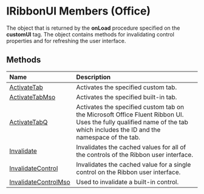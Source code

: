 
# IRibbonUI Members (Office)
The object that is returned by the  **onLoad** procedure specified on the **customUI** tag. The object contains methods for invalidating control properties and for refreshing the user interface.

## Methods



|**Name**|**Description**|
|:-----|:-----|
| [ActivateTab](32f5205c-6ab1-e3a6-6bae-5f36706c4d0d.md)|Activates the specified custom tab.|
| [ActivateTabMso](74096b3b-c2a7-0247-f3a1-d5e5dc7286e1.md)|Activates the specified built-in tab.|
| [ActivateTabQ](bf664b52-2660-2ce7-a01b-83b459f66e09.md)|Activates the specified custom tab on the Microsoft Office Fluent Ribbon UI. Uses the fully qualified name of the tab which includes the ID and the namespace of the tab. |
| [Invalidate](068cd459-76c2-b1d3-ed7d-50fa88c4db73.md)|Invalidates the cached values for all of the controls of the Ribbon user interface.|
| [InvalidateControl](33af7933-66f7-51e9-895e-07a6222973d2.md)|Invalidates the cached value for a single control on the Ribbon user interface.|
| [InvalidateControlMso](bfcca0e9-8696-6a0e-ff27-6dfde41dff93.md)|Used to invalidate a built-in control.|
